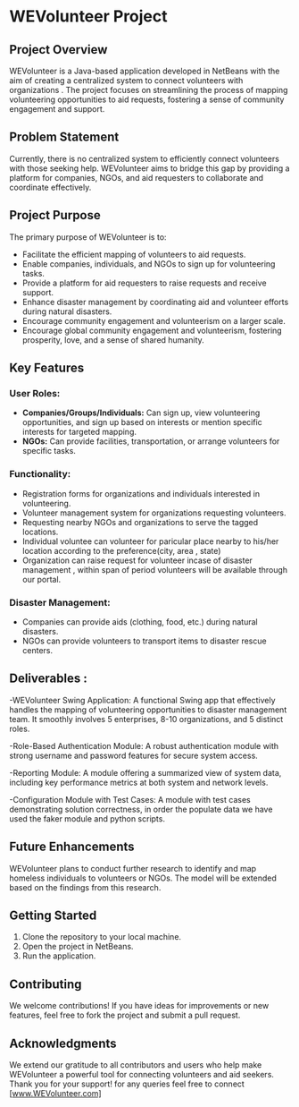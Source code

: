 # WEVolunteer Project 

## Project Overview
WEVolunteer is a Java-based application developed in NetBeans with the aim of creating a centralized system to connect volunteers with organizations . The project focuses on streamlining the process of mapping volunteering opportunities to aid requests, fostering a sense of community engagement and support.

## Problem Statement
Currently, there is no centralized system to efficiently connect volunteers with those seeking help. WEVolunteer aims to bridge this gap by providing a platform for companies, NGOs, and aid requesters to collaborate and coordinate effectively.

## Project Purpose
The primary purpose of WEVolunteer is to:
- Facilitate the efficient mapping of volunteers to aid requests.
- Enable companies, individuals, and NGOs to sign up for volunteering tasks.
- Provide a platform for aid requesters to raise requests and receive support.
- Enhance disaster management by coordinating aid and volunteer efforts during natural disasters.
- Encourage community engagement and volunteerism on a larger scale.
- Encourage global community engagement and volunteerism, fostering prosperity, love, and a sense of shared humanity.

## Key Features
### User Roles:
- **Companies/Groups/Individuals:** Can sign up, view volunteering opportunities, and sign up based on interests or mention specific interests for targeted mapping.
- **NGOs:** Can provide facilities, transportation, or arrange volunteers for specific tasks.


### Functionality:
- Registration forms for organizations and individuals interested in volunteering.
- Volunteer management system for organizations requesting volunteers.
- Requesting nearby NGOs and organizations to serve the tagged locations.
- Individual voluntee can volunteer for paricular place nearby to his/her location according to the preference(city, area , state)
- Organization can raise request for volunteer incase of disaster management , within span of period volunteers will be available through our portal.


### Disaster Management:
- Companies can provide aids (clothing, food, etc.) during natural disasters.
- NGOs can provide volunteers to transport items to disaster rescue centers.

## Deliverables :
-WEVolunteer Swing Application:
A functional Swing app that effectively handles the mapping of volunteering opportunities to disaster management team. It smoothly involves 5 enterprises, 8-10 organizations, and 5 distinct roles.

-Role-Based Authentication Module:
A robust authentication module with strong username and password features for secure system access.

-Reporting Module:
A module offering a summarized view of system data, including key performance metrics at both system and network levels.

-Configuration Module with Test Cases:
A module with test cases demonstrating solution correctness, in order the populate data we have used the faker module and python scripts.

## Future Enhancements
WEVolunteer plans to conduct further research to identify and map homeless individuals to volunteers or NGOs. The model will be extended based on the findings from this research.

## Getting Started
1. Clone the repository to your local machine.
2. Open the project in NetBeans.
3. Run the application.

## Contributing
We welcome contributions! If you have ideas for improvements or new features, feel free to fork the project and submit a pull request.

## Acknowledgments
We extend our gratitude to all contributors and users who help make WEVolunteer a powerful tool for connecting volunteers and aid seekers. Thank you for your support!
for any queries feel free to connect [www.WEVolunteer.com]

